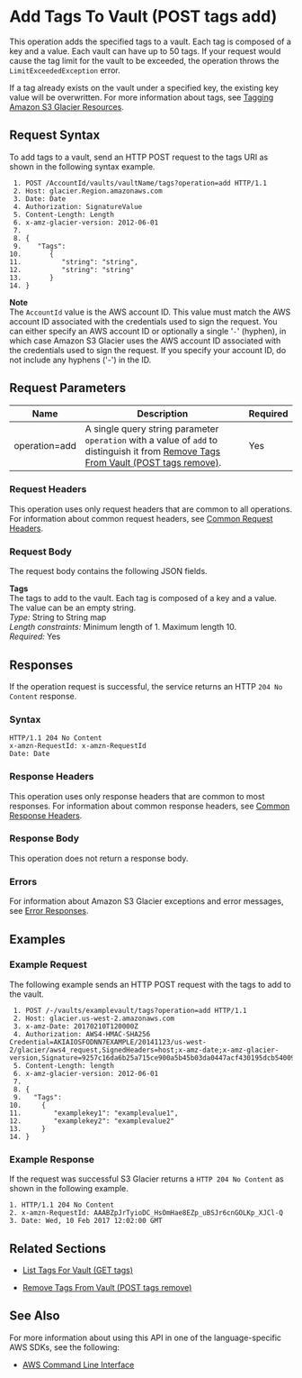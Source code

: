 # Add Tags To Vault \(POST tags add\)<a name="api-AddTagsToVault"></a>

This operation adds the specified tags to a vault\. Each tag is composed of a key and a value\. Each vault can have up to 50 tags\. If your request would cause the tag limit for the vault to be exceeded, the operation throws the `LimitExceededException` error\.

If a tag already exists on the vault under a specified key, the existing key value will be overwritten\. For more information about tags, see [Tagging Amazon S3 Glacier Resources](tagging.md)\.

## Request Syntax<a name="api-AddTagsToVault-requestSyntax"></a>

To add tags to a vault, send an HTTP POST request to the tags URI as shown in the following syntax example\.

```
 1. POST /AccountId/vaults/vaultName/tags?operation=add HTTP/1.1
 2. Host: glacier.Region.amazonaws.com
 3. Date: Date
 4. Authorization: SignatureValue
 5. Content-Length: Length
 6. x-amz-glacier-version: 2012-06-01
 7. 			
 8. {
 9.    "Tags": 
10.       {
11.          "string": "string",
12.          "string": "string"
13.       }        
14. }
```

 

**Note**  
The `AccountId` value is the AWS account ID\. This value must match the AWS account ID associated with the credentials used to sign the request\. You can either specify an AWS account ID or optionally a single '`-`' \(hyphen\), in which case Amazon S3 Glacier uses the AWS account ID associated with the credentials used to sign the request\. If you specify your account ID, do not include any hyphens \('\-'\) in the ID\.

## Request Parameters<a name="api-AddTagsToVault-requestParameters"></a>


|  Name  |  Description  |  Required  | 
| --- | --- | --- | 
|  operation=add  |  A single query string parameter `operation` with a value of `add` to distinguish it from [Remove Tags From Vault \(POST tags remove\)](api-RemoveTagsFromVault.md)\.  |  Yes  | 

### Request Headers<a name="api-AddTagsToVault-requests-headers"></a>

This operation uses only request headers that are common to all operations\. For information about common request headers, see [Common Request Headers](api-common-request-headers.md)\.

### Request Body<a name="api-AddTagsToVault-requests-elements"></a>

The request body contains the following JSON fields\.

 

**Tags**  
The tags to add to the vault\. Each tag is composed of a key and a value\. The value can be an empty string\.  
 *Type:* String to String map   
 *Length constraints:* Minimum length of 1\. Maximum length 10\.  
 *Required:* Yes 

## Responses<a name="api-AddTagsToVault-responses"></a>

If the operation request is successful, the service returns an HTTP `204 No Content` response\.

### Syntax<a name="api-AddTagsToVault-response-syntax"></a>

```
HTTP/1.1 204 No Content
x-amzn-RequestId: x-amzn-RequestId
Date: Date
```

### Response Headers<a name="api-AddTagsToVault-responses-headers"></a>

This operation uses only response headers that are common to most responses\. For information about common response headers, see [Common Response Headers](api-common-response-headers.md)\.

### Response Body<a name="api-AddTagsToVault-responses-elements"></a>

This operation does not return a response body\.

### Errors<a name="api-AddTagsToVault-responses-errors"></a>

For information about Amazon S3 Glacier exceptions and error messages, see [Error Responses](api-error-responses.md)\.

## Examples<a name="api-AddTagsToVault-examples"></a>

### Example Request<a name="api-AddTagsToVault-example-request"></a>

The following example sends an HTTP POST request with the tags to add to the vault\.

```
 1. POST /-/vaults/examplevault/tags?operation=add HTTP/1.1
 2. Host: glacier.us-west-2.amazonaws.com
 3. x-amz-Date: 20170210T120000Z
 4. Authorization: AWS4-HMAC-SHA256 Credential=AKIAIOSFODNN7EXAMPLE/20141123/us-west-2/glacier/aws4_request,SignedHeaders=host;x-amz-date;x-amz-glacier-version,Signature=9257c16da6b25a715ce900a5b45b03da0447acf430195dcb540091b12966f2a2
 5. Content-Length: length
 6. x-amz-glacier-version: 2012-06-01
 7. 			
 8. {
 9.   "Tags": 
10.     {
11.        "examplekey1": "examplevalue1",
12.        "examplekey2": "examplevalue2"
13.     }        
14. }
```

### Example Response<a name="api-AddTagsToVault-example-response"></a>

If the request was successful S3 Glacier returns a `HTTP 204 No Content` as shown in the following example\.

```
1. HTTP/1.1 204 No Content
2. x-amzn-RequestId: AAABZpJrTyioDC_HsOmHae8EZp_uBSJr6cnGOLKp_XJCl-Q
3. Date: Wed, 10 Feb 2017 12:02:00 GMT
```

## Related Sections<a name="related-sections-AddTagsToVault"></a>

 
+ [List Tags For Vault \(GET tags\)](api-ListTagsForVault.md)

 
+ [Remove Tags From Vault \(POST tags remove\)](api-RemoveTagsFromVault.md)

## See Also<a name="api-AddTagsToVault-SeeAlso"></a>

For more information about using this API in one of the language\-specific AWS SDKs, see the following:
+  [AWS Command Line Interface](https://docs.aws.amazon.com/cli/latest/reference/glacier/add-tags-to-vault.html) 